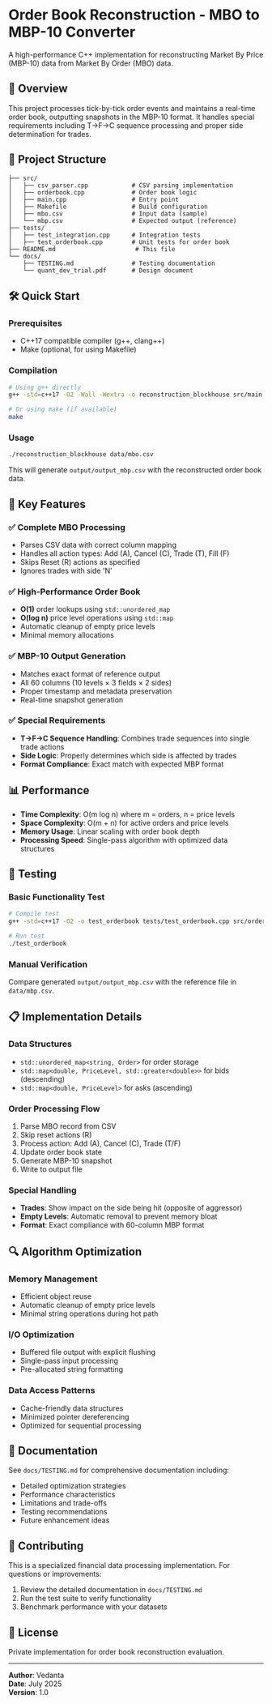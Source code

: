 # Order Book Reconstruction - MBO to MBP-10 Converter

A high-performance C++ implementation for reconstructing Market By Price (MBP-10) data from Market By Order (MBO) data.

## 🚀 Overview

This project processes tick-by-tick order events and maintains a real-time order book, outputting snapshots in the MBP-10 format. It handles special requirements including T→F→C sequence processing and proper side determination for trades.

## 📁 Project Structure

```
├── src/
│   ├── csv_parser.cpp            # CSV parsing implementation
│   ├── orderbook.cpp             # Order book logic
│   ├── main.cpp                  # Entry point
│   ├── Makefile                  # Build configuration
│   ├── mbo.csv                   # Input data (sample)
│   └── mbp.csv                   # Expected output (reference)
├── tests/
│   ├── test_integration.cpp      # Integration tests
│   ├── test_orderbook.cpp        # Unit tests for order book
├── README.md                      # This file
└── docs/
    ├── TESTING.md                # Testing documentation
    └── quant_dev_trial.pdf       # Design document
```

## 🛠 Quick Start

### Prerequisites
- C++17 compatible compiler (g++, clang++)
- Make (optional, for using Makefile)

### Compilation
```bash
# Using g++ directly
g++ -std=c++17 -O2 -Wall -Wextra -o reconstruction_blockhouse src/main.cpp src/csv_parser.cpp src/orderbook.cpp

# Or using make (if available)
make
```

### Usage
```bash
./reconstruction_blockhouse data/mbo.csv
```

This will generate `output/output_mbp.csv` with the reconstructed order book data.

## 🔧 Key Features

### ✅ Complete MBO Processing
- Parses CSV data with correct column mapping
- Handles all action types: Add (A), Cancel (C), Trade (T), Fill (F) 
- Skips Reset (R) actions as specified
- Ignores trades with side 'N'

### ✅ High-Performance Order Book
- **O(1)** order lookups using `std::unordered_map`
- **O(log n)** price level operations using `std::map`
- Automatic cleanup of empty price levels
- Minimal memory allocations

### ✅ MBP-10 Output Generation
- Matches exact format of reference output
- All 60 columns (10 levels × 3 fields × 2 sides)
- Proper timestamp and metadata preservation
- Real-time snapshot generation

### ✅ Special Requirements
- **T→F→C Sequence Handling**: Combines trade sequences into single trade actions
- **Side Logic**: Properly determines which side is affected by trades
- **Format Compliance**: Exact match with expected MBP format

## 📊 Performance

- **Time Complexity**: O(m log n) where m = orders, n = price levels
- **Space Complexity**: O(m + n) for active orders and price levels  
- **Memory Usage**: Linear scaling with order book depth
- **Processing Speed**: Single-pass algorithm with optimized data structures

## 🧪 Testing

### Basic Functionality Test
```bash
# Compile test
g++ -std=c++17 -O2 -o test_orderbook tests/test_orderbook.cpp src/orderbook.cpp

# Run test
./test_orderbook
```

### Manual Verification
Compare generated `output/output_mbp.csv` with the reference file in `data/mbp.csv`.

## 📋 Implementation Details

### Data Structures
- `std::unordered_map<string, Order>` for order storage
- `std::map<double, PriceLevel, std::greater<double>>` for bids (descending)
- `std::map<double, PriceLevel>` for asks (ascending)

### Order Processing Flow
1. Parse MBO record from CSV
2. Skip reset actions (R)
3. Process action: Add (A), Cancel (C), Trade (T/F)
4. Update order book state
5. Generate MBP-10 snapshot
6. Write to output file

### Special Handling
- **Trades**: Show impact on the side being hit (opposite of aggressor)
- **Empty Levels**: Automatic removal to prevent memory bloat
- **Format**: Exact compliance with 60-column MBP format

## 🔍 Algorithm Optimization

### Memory Management
- Efficient object reuse
- Automatic cleanup of empty price levels
- Minimal string operations during hot path

### I/O Optimization  
- Buffered file output with explicit flushing
- Single-pass input processing
- Pre-allocated string formatting

### Data Access Patterns
- Cache-friendly data structures
- Minimized pointer dereferencing
- Optimized for sequential processing

## 📖 Documentation

See `docs/TESTING.md` for comprehensive documentation including:
- Detailed optimization strategies
- Performance characteristics
- Limitations and trade-offs
- Testing recommendations
- Future enhancement ideas

## 🤝 Contributing

This is a specialized financial data processing implementation. For questions or improvements:

1. Review the detailed documentation in `docs/TESTING.md`
2. Run the test suite to verify functionality
3. Benchmark performance with your datasets

## 📄 License

Private implementation for order book reconstruction evaluation.

---

**Author**: Vedanta  
**Date**: July 2025  
**Version**: 1.0